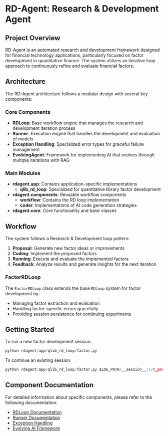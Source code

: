# RD-Agent: Research & Development Agent

## Project Overview
RD-Agent is an automated research and development framework designed for financial technology applications, particularly focused on factor development in quantitative finance. The system utilizes an iterative loop approach to continuously refine and evaluate financial factors.

## Architecture

The RD-Agent architecture follows a modular design with several key components:

### Core Components
- **RDLoop**: Base workflow engine that manages the research and development iteration process
- **Runner**: Execution engine that handles the development and evaluation of models
- **Exception Handling**: Specialized error types for graceful failure management
- **EvolvingAgent**: Framework for implementing AI that evolves through multiple iterations with RAG

### Main Modules
- **rdagent.app**: Contains application-specific implementations
  - **qlib_rd_loop**: Specialized for quantitative library factor development
- **rdagent.components**: Reusable workflow components
  - **workflow**: Contains the RD loop implementation
  - **coder**: Implementations of AI code generation strategies
- **rdagent.core**: Core functionality and base classes

## Workflow

The system follows a Research & Development loop pattern:

1. **Proposal**: Generate new factor ideas or improvements
2. **Coding**: Implement the proposed factors
3. **Running**: Execute and evaluate the implemented factors
4. **Feedback**: Analyze results and generate insights for the next iteration

### FactorRDLoop

The `FactorRDLoop` class extends the base `RDLoop` system for factor development by:
- Managing factor extraction and evaluation
- Handling factor-specific errors gracefully
- Providing session persistence for continuing experiments

## Getting Started

To run a new factor development session:
```python
python rdagent/app/qlib_rd_loop/factor.py
```

To continue an existing session:
```python
python rdagent/app/qlib_rd_loop/factor.py $LOG_PATH/__session__/1/0_propose --step_n 1
```

## Component Documentation

For detailed information about specific components, please refer to the following documentation:
- [RDLoop Documentation](./components/rd_loop.md)
- [Runner Documentation](./core/runner.md)
- [Exception Handling](./core/exception.md)
- [Evolving AI Framework](./core/evolve.md)

